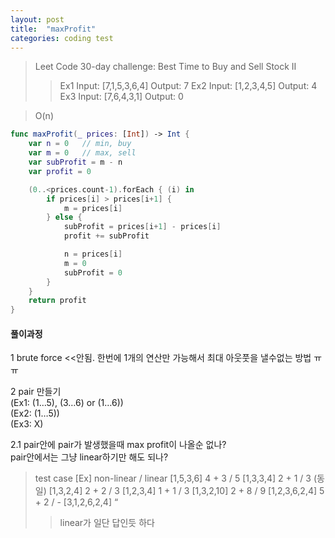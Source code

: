 ```yaml
---
layout: post
title:  "maxProfit"
categories: coding test
---
```


> Leet Code 30-day challenge: Best Time to Buy and Sell Stock II
>> Ex1
Input: [7,1,5,3,6,4]
Output: 7
>> Ex2
Input: [1,2,3,4,5]
Output: 4
>> Ex3
Input: [7,6,4,3,1]
Output: 0


> O(n)  

```swift
func maxProfit(_ prices: [Int]) -> Int {
    var n = 0   // min, buy
    var m = 0   // max, sell
    var subProfit = m - n
    var profit = 0

    (0..<prices.count-1).forEach { (i) in
        if prices[i] > prices[i+1] {
            m = prices[i]
        } else {
            subProfit = prices[i+1] - prices[i]
            profit += subProfit

            n = prices[i]
            m = 0
            subProfit = 0
        }
    }
    return profit
}
```

#### 풀이과정
1 brute force <<안됨. 한번에 1개의 연산만 가능해서 최대 아웃풋을 낼수없는 방법 ㅠㅠ  

2 pair 만들기  
(Ex1: (1…5), (3…6) or (1…6))  
(Ex2: (1…5))  
(Ex3: X)  

2.1 pair안에 pair가 발생했을때 max profit이 나올순 없나?  
pair안에서는 그냥 linear하기만 해도 되나?  

> test case
[Ex]           non-linear / linear
[1,5,3,6]        4 + 3 / 5 
[1,3,3,4]        2 + 1 / 3 (동일)
[1,3,2,4]         2 + 2 / 3
[1,2,3,4]         1 + 1 / 3 
[1,3,2,10]         2 + 8 / 9
[1,2,3,6,2,4]    5 + 2 / -
[3,1,2,6,2,4]     “
>> linear가 일단 답인듯 하다

